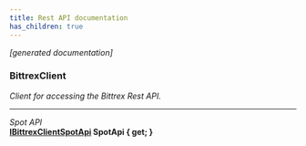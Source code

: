 ```yaml
---
title: Rest API documentation
has_children: true
---
```

*[generated documentation]*  
### BittrexClient  
*Client for accessing the Bittrex Rest API.*
  
***
*Spot API*  
**[IBittrexClientSpotApi](SpotApi/IBittrexClientSpotApi.html) SpotApi { get; }**  
